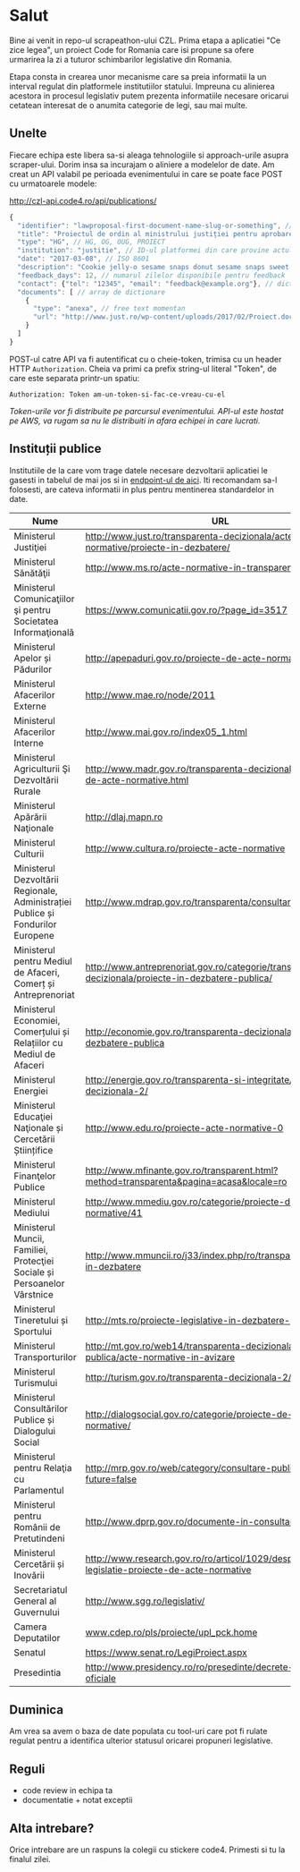 # Salut

Bine ai venit in repo-ul scrapeathon-ului CZL. Prima etapa a aplicatiei "Ce zice legea", un proiect Code for Romania care isi propune sa ofere urmarirea la zi a tuturor schimbarilor legislative din Romania.

Etapa consta in crearea unor mecanisme care sa preia informatii la un interval regulat din platformele institutiilor statului. Impreuna cu alinierea acestora in procesul legislativ putem prezenta informatiile necesare oricarui cetatean interesat de o anumita categorie de legi, sau mai multe.

## Unelte
Fiecare echipa este libera sa-si aleaga tehnologiile si approach-urile asupra scraper-ului. Dorim insa sa incurajam o aliniere a modelelor de date. Am creat un API valabil pe perioada evenimentului in care se poate face POST cu urmatoarele modele:

http://czl-api.code4.ro/api/publications/

```js
{
  "identifier": "lawproposal-first-document-name-slug-or-something", // un identificator unic, predictibil (repetabil), pereferabil human-readable
  "title": "Proiectul de ordin al ministrului justiției pentru aprobarea Regulamentului privind organizarea și desfășurarea activităților și programelor educative, de asistență psihologică și asistență socială din locurile de deținere aflate în subordinea Aministrației Naționale a Penitenciarelor", // titlul actului legislativ propus
  "type": "HG", // HG, OG, OUG, PROIECT
  "institution": "justitie", // ID-ul platformei din care provine actul legislativ
  "date": "2017-03-08", // ISO 8601
  "description": "Cookie jelly-o sesame snaps donut sesame snaps sweet roll chocolate. Tootsie roll pie bonbon tart chocolate cake. Gummi bears gummies chupa chups ice cream croissant donut marzipan. Macaroon bear claw halvah carrot cake liquorice powder.",
  "feedback_days": 12, // numarul zilelor disponibile pentru feedback
  "contact": {"tel": "12345", "email": "feedback@example.org"}, // dictionar cu datale de contact. chei sugerate: "tel", "email", "addr"
  "documents": [ // array de dictionare
    {
      "type": "anexa", // free text momentan
      "url": "http://www.just.ro/wp-content/uploads/2017/02/Proiect.docx" // da, este un link catre un document oficial de la MJ
    }
  ]
}
```

POST-ul catre API va fi autentificat cu o cheie-token, trimisa cu un header HTTP `Authorization`. Cheia va primi ca prefix string-ul literal "Token", de care este separata printr-un spatiu:

```
Authorization: Token am-un-token-si-fac-ce-vreau-cu-el
```
*Token-urile vor fi distribuite pe parcursul evenimentului. API-ul este hostat pe AWS, va rugam sa nu le distribuiti in afara echipei in care lucrati.*

## Instituții publice
Institutiile de la care vom trage datele necesare dezvoltarii aplicatiei le gasesti in tabelul de mai jos si in [endpoint-ul de aici](http://czl-api.code4.ro/api/institutions/). Iti recomandam sa-l folosesti, are cateva informatii in plus pentru mentinerea standardelor in date.

Nume|URL
-----|-----
Ministerul Justiţiei|http://www.just.ro/transparenta-decizionala/acte-normative/proiecte-in-dezbatere/
Ministerul Sănătăţii|http://www.ms.ro/acte-normative-in-transparenta/
Ministerul Comunicaţiilor şi pentru Societatea Informaţională|https://www.comunicatii.gov.ro/?page_id=3517
Ministerul Apelor și Pădurilor|http://apepaduri.gov.ro/proiecte-de-acte-normative/
Ministerul Afacerilor Externe|http://www.mae.ro/node/2011
Ministerul Afacerilor Interne|http://www.mai.gov.ro/index05_1.html
Ministerul Agriculturii Şi Dezvoltării Rurale|http://www.madr.gov.ro/transparenta-decizionala/proiecte-de-acte-normative.html
Ministerul Apărării Naţionale|http://dlaj.mapn.ro
Ministerul Culturii|http://www.cultura.ro/proiecte-acte-normative
Ministerul Dezvoltării Regionale, Administrației Publice și Fondurilor Europene|http://www.mdrap.gov.ro/transparenta/consultari-publice
Ministerul pentru Mediul de Afaceri, Comerț și Antreprenoriat|http://www.antreprenoriat.gov.ro/categorie/transparenta-decizionala/proiecte-in-dezbatere-publica/
Ministerul Economiei, Comerțului și Relațiilor cu Mediul de Afaceri|http://economie.gov.ro/transparenta-decizionala/proiecte-in-dezbatere-publica
Ministerul Energiei|http://energie.gov.ro/transparenta-si-integritate/transparenta-decizionala-2/
Ministerul Educaţiei Naţionale și Cercetării Științifice|http://www.edu.ro/proiecte-acte-normative-0
Ministerul Finanţelor Publice|http://www.mfinante.gov.ro/transparent.html?method=transparenta&pagina=acasa&locale=ro
Ministerul Mediului|http://www.mmediu.gov.ro/categorie/proiecte-de-acte-normative/41
Ministerul Muncii, Familiei, Protecţiei Sociale și Persoanelor Vârstnice|http://www.mmuncii.ro/j33/index.php/ro/transparenta/proiecte-in-dezbatere
Ministerul Tineretului și Sportului|http://mts.ro/proiecte-legislative-in-dezbatere-publica/
Ministerul Transporturilor|http://mt.gov.ro/web14/transparenta-decizionala/consultare-publica/acte-normative-in-avizare
Ministerul Turismului|http://turism.gov.ro/transparenta-decizionala-2/
Ministerul Consultărilor Publice și Dialogului Social|http://dialogsocial.gov.ro/categorie/proiecte-de-acte-normative/
Ministerul pentru Relaţia cu Parlamentul|http://mrp.gov.ro/web/category/consultare-publica/?future=false
Ministerul pentru Românii de Pretutindeni|http://www.dprp.gov.ro/documente-in-consultare-publica/
Ministerul Cercetării și Inovării|http://www.research.gov.ro/ro/articol/1029/despre-ancs-legislatie-proiecte-de-acte-normative
Secretariatul General al Guvernului |http://www.sgg.ro/legislativ/
Camera Deputatilor|www.cdep.ro/pls/proiecte/upl_pck.home
Senatul|https://www.senat.ro/LegiProiect.aspx
Presedintia|http://www.presidency.ro/ro/presedinte/decrete-si-acte-oficiale

## Duminica
Am vrea sa avem o baza de date populata cu tool-uri care pot fi rulate regulat pentru a identifica ulterior statusul oricarei propuneri legislative.


## Reguli
- code review in echipa ta
- documentatie + notat exceptii

## Alta intrebare?
Orice intrebare are un raspuns la colegii cu stickere code4. Primesti si tu la finalul zilei.


